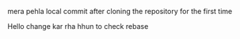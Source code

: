 mera pehla local commit after cloning the repository for the first time


Hello change kar rha hhun to check rebase
